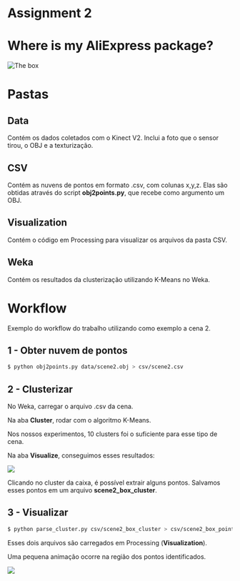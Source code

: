 # Assignment 2

# Where is my AliExpress package? 

![The box](https://i.imgur.com/HNF7P0N.png)

# Pastas

## Data
Contém os dados coletados com o Kinect V2.
Inclui a foto que o sensor tirou, o OBJ e a texturização.

## CSV
Contém as nuvens de pontos em formato .csv, com colunas x,y,z. 
Elas são obtidas através do script **obj2points.py**, que recebe como argumento um OBJ.

## Visualization
Contém o código em Processing para visualizar os arquivos da pasta CSV.

## Weka
Contém os resultados da clusterização utilizando K-Means no Weka.

# Workflow

Exemplo do workflow do trabalho utilizando como exemplo a cena 2.

## 1 - Obter nuvem de pontos

```sh
$ python obj2points.py data/scene2.obj > csv/scene2.csv
```

## 2 - Clusterizar

No Weka, carregar o arquivo .csv da cena.

Na aba **Cluster**, rodar com o algoritmo K-Means. 

Nos nossos experimentos, 10 clusters foi o suficiente para esse tipo de cena.

Na aba **Visualize**, conseguimos esses resultados:

![](https://i.imgur.com/eNnrzkD.png)

Clicando no cluster da caixa, é possível extrair alguns pontos. Salvamos esses pontos em um arquivo **scene2_box_cluster**.

## 3 - Visualizar

```sh
$ python parse_cluster.py csv/scene2_box_cluster > csv/scene2_box_points.csv
```

Esses dois arquivos são carregados em Processing (**Visualization**). 

Uma pequena animação ocorre na região dos pontos identificados.

![](https://i.imgur.com/d9lVjFL.gif)


